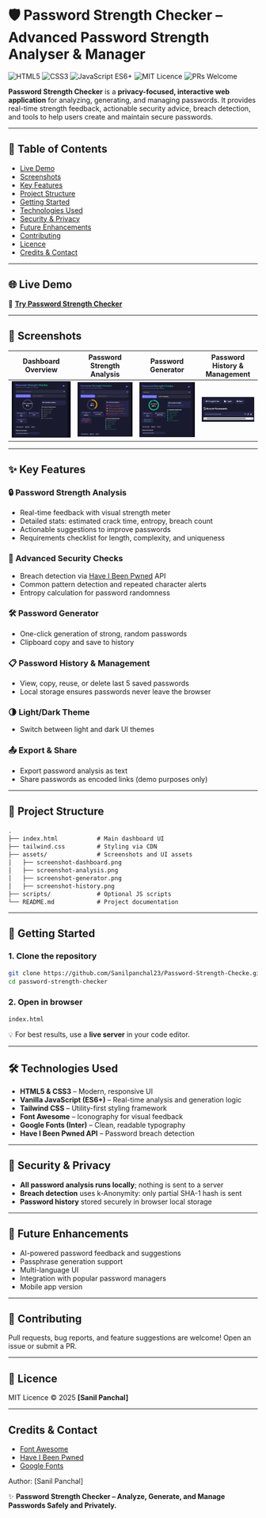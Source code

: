# 🛡️ Password Strength Checker – Advanced Password Strength Analyser & Manager

![HTML5](https://img.shields.io/badge/HTML5-E34F26?logo=html5\&logoColor=white)
![CSS3](https://img.shields.io/badge/CSS3-1572B6?logo=css3\&logoColor=white)
![JavaScript ES6+](https://img.shields.io/badge/JavaScript-ES6%2B-F7DF1E?logo=javascript\&logoColor=black)
![MIT Licence](https://img.shields.io/badge/License-MIT-green.svg)
![PRs Welcome](https://img.shields.io/badge/PRs-Welcome-brightgreen.svg)

**Password Strength Checker** is a **privacy-focused, interactive web application** for analyzing, generating, and managing passwords. It provides real-time strength feedback, actionable security advice, breach detection, and tools to help users create and maintain secure passwords.

---

## 📑 Table of Contents

* [Live Demo](#-live-demo)
* [Screenshots](#-screenshots)
* [Key Features](#-key-features)
* [Project Structure](#-project-structure)
* [Getting Started](#-getting-started)
* [Technologies Used](#-technologies-used)
* [Security & Privacy](#-security--privacy)
* [Future Enhancements](#-future-enhancements)
* [Contributing](#-contributing)
* [Licence](#-licence)
* [Credits & Contact](#-credits--contact)

---

## 🌐 Live Demo

🔗 **[Try Password Strength Checker](https://sanilpanchal23.github.io/Password-Strength-Checker/)**

---

## 📸 Screenshots

| Dashboard Overview                                     | Password Strength Analysis                           | Password Generator                                     | Password History & Management                      |
| ------------------------------------------------------ | ---------------------------------------------------- | ------------------------------------------------------ | -------------------------------------------------- |
| ![Dashboard Overview](assets/screenshot-dashboard.png) | ![Strength Analysis](assets/screenshot-analysis.png) | ![Password Generator](assets/screenshot-generator.png) | ![Password History](assets/screenshot-history.png) |

---

## ✨ Key Features

### 🔒 Password Strength Analysis

* Real-time feedback with visual strength meter
* Detailed stats: estimated crack time, entropy, breach count
* Actionable suggestions to improve passwords
* Requirements checklist for length, complexity, and uniqueness

### 🧠 Advanced Security Checks

* Breach detection via [Have I Been Pwned](https://haveibeenpwned.com/) API
* Common pattern detection and repeated character alerts
* Entropy calculation for password randomness

### 🛠️ Password Generator

* One-click generation of strong, random passwords
* Clipboard copy and save to history

### 📋 Password History & Management

* View, copy, reuse, or delete last 5 saved passwords
* Local storage ensures passwords never leave the browser

### 🌗 Light/Dark Theme

* Switch between light and dark UI themes

### 📤 Export & Share

* Export password analysis as text
* Share passwords as encoded links (demo purposes only)

---

## 📂 Project Structure

```text
.
├── index.html           # Main dashboard UI
├── tailwind.css         # Styling via CDN
├── assets/              # Screenshots and UI assets
│   ├── screenshot-dashboard.png
│   ├── screenshot-analysis.png
│   ├── screenshot-generator.png
│   ├── screenshot-history.png
├── scripts/             # Optional JS scripts
└── README.md            # Project documentation
```

---

## 🚀 Getting Started

### 1. Clone the repository

```bash
git clone https://github.com/Sanilpanchal23/Password-Strength-Checke.git
cd password-strength-checker
```

### 2. Open in browser

```bash
index.html
```

💡 For best results, use a **live server** in your code editor.

---

## 🛠️ Technologies Used

* **HTML5 & CSS3** – Modern, responsive UI
* **Vanilla JavaScript (ES6+)** – Real-time analysis and generation logic
* **Tailwind CSS** – Utility-first styling framework
* **Font Awesome** – Iconography for visual feedback
* **Google Fonts (Inter)** – Clean, readable typography
* **Have I Been Pwned API** – Password breach detection

---

## 🔐 Security & Privacy

* **All password analysis runs locally**; nothing is sent to a server
* **Breach detection** uses k-Anonymity: only partial SHA-1 hash is sent
* **Password history** stored securely in browser local storage

---

## 🌟 Future Enhancements

* AI-powered password feedback and suggestions
* Passphrase generation support
* Multi-language UI
* Integration with popular password managers
* Mobile app version

---

## 🤝 Contributing

Pull requests, bug reports, and feature suggestions are welcome! Open an issue or submit a PR.

---

## 📜 Licence

MIT Licence © 2025 **\[Sanil Panchal]**

---

## Credits & Contact

* [Font Awesome](https://fontawesome.com/)
* [Have I Been Pwned](https://haveibeenpwned.com/)
* [Google Fonts](https://fonts.google.com/)

Author: [Sanil Panchal]


✨ **Password Strength Checker – Analyze, Generate, and Manage Passwords Safely and Privately.**
